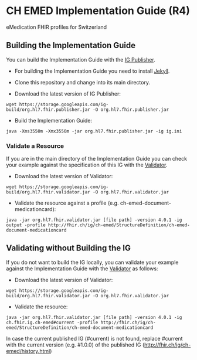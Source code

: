 # CH EMED Implementation Guide (R4) 
eMedication FHIR profiles for Switzerland


## Building the Implementation Guide

You can build the Implementation Guide with the [IG Publisher](https://confluence.hl7.org/display/FHIR/IG+Publisher+Documentation).

- For building the Implementation Guide you need to install [Jekyll](https://confluence.hl7.org/display/FHIR/IG+Publisher+Documentation#IGPublisherDocumentation-Jekyll).

- Clone this repository and change into its main directory.
- Download the latest version of IG Publisher:
```
wget https://storage.googleapis.com/ig-build/org.hl7.fhir.publisher.jar -O org.hl7.fhir.publisher.jar
```
- Build the Implementation Guide:
```
java -Xms3550m -Xmx3550m -jar org.hl7.fhir.publisher.jar -ig ig.ini
```

### Validate a Resource
If you are in the main directory of the Implementation Guide you can check your example against the specification of this IG with the [Validator](https://confluence.hl7.org/display/FHIR/Using+the+FHIR+Validator).

- Download the latest version of Validator: 
```
wget https://storage.googleapis.com/ig-build/org.hl7.fhir.validator.jar -O org.hl7.fhir.validator.jar
```
- Validate the resource against a profile (e.g. ch-emed-document-medicationcard): 
```
java -jar org.hl7.fhir.validator.jar [file path] -version 4.0.1 -ig output -profile http://fhir.ch/ig/ch-emed/StructureDefinition/ch-emed-document-medicationcard
 ```


## Validating without Building the IG

If you do not want to build the IG locally, you can validate your example against the Implementation Guide with the [Validator](https://confluence.hl7.org/display/FHIR/Using+the+FHIR+Validator) as follows:

- Download the latest version of Validator: 
```
wget https://storage.googleapis.com/ig-build/org.hl7.fhir.validator.jar -O org.hl7.fhir.validator.jar
```
- Validate the resource:
```
java -jar org.hl7.fhir.validator.jar [file path] -version 4.0.1 -ig ch.fhir.ig.ch-emed#current -profile http://fhir.ch/ig/ch-emed/StructureDefinition/ch-emed-document-medicationcard
```

In case the current published IG (#current) is not found, replace #current with the current version (e.g. #1.0.0) of the published IG (http://fhir.ch/ig/ch-emed/history.html)
